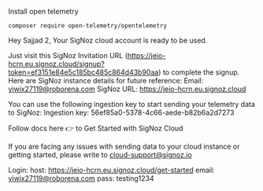 Install open telemetry

```
composer require open-telemetry/opentelemetry
```

Hey Sajjad 2,
Your SigNoz cloud account is ready to be used.

Just visit this SigNoz Invitation URL (https://jeio-hcrn.eu.signoz.cloud/signup?token=ef3151e84e5c185bc485c864d43b90aa) to complete the signup.
Here are SigNoz instance details for future reference:
Email: yiwix27119@roborena.com
SigNoz URL: https://jeio-hcrn.eu.signoz.cloud

You can use the following ingestion key to start sending your telemetry data to SigNoz:
Ingestion key: 56ef85a0-5378-4c66-aede-b82b6a2d7273

Follow docs here 👉 to Get Started with SigNoz Cloud

If you are facing any issues with sending data to your cloud instance or getting started, please write to cloud-support@signoz.io

Login:
host: https://jeio-hcrn.eu.signoz.cloud/get-started
email: yiwix27119@roborena.com
pass: testing1234
